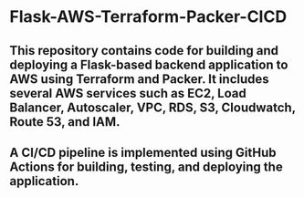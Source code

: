 # Flask-AWS-Terraform-Packer-CICD
## This repository contains code for building and deploying a Flask-based backend application to AWS using Terraform and Packer. It includes several AWS services such as EC2, Load Balancer, Autoscaler, VPC, RDS, S3, Cloudwatch, Route 53, and IAM. 
## A CI/CD pipeline is implemented using GitHub Actions for building, testing, and deploying the application.

